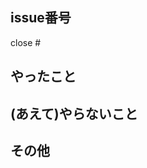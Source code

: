 ## issue番号
<!-- "#{issue番号}"と書けば勝手にリンクしてくれます -->
<!-- "close #{issue番号}"と書けばPRがマージされると該当issueをクローズしてくれます -->

close #

## やったこと


## (あえて)やらないこと
<!-- 意図的に対応から外したことがあれば -->


## その他
<!-- 動作確認の注意点や懸念点などがあれば -->
